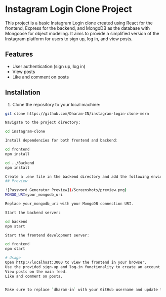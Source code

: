 # Instagram Login Clone Project

This project is a basic Instagram Login clone created using React for the frontend, Express for the backend, and MongoDB as the database with Mongoose for object modeling. It aims to provide a simplified version of the Instagram platform for users to sign up, log in, and view posts.

## Features

- User authentication (sign up, log in)
- View posts
- Like and comment on posts

## Installation

1. Clone the repository to your local machine:

```bash
git clone https://github.com/Dharam-IN/instagram-login-clone-mern

Navigate to the project directory:

cd instagram-clone

Install dependencies for both frontend and backend:

cd frontend
npm install

cd ../Backend
npm install

Create a .env file in the backend directory and add the following environment variables:
## Preview

![Password Generator Preview](/Screenshots/preview.png)
MONGO_URI=your_mongodb_uri

Replace your_mongodb_uri with your MongoDB connection URI.

Start the backend server:

cd backend
npm start

Start the frontend development server:

cd frontend
npm start

# Usage
Open http://localhost:3000 to view the frontend in your browser.
Use the provided sign-up and log-in functionality to create an account and log in.
View posts on the main feed.
Like and comment on posts.


Make sure to replace `dharam-in` with your GitHub username and update the MongoDB connection URI in the `.env` file accordingly. Also, add a screenshot named `screenshot.png` in the project directory to include it in your README.md file.
